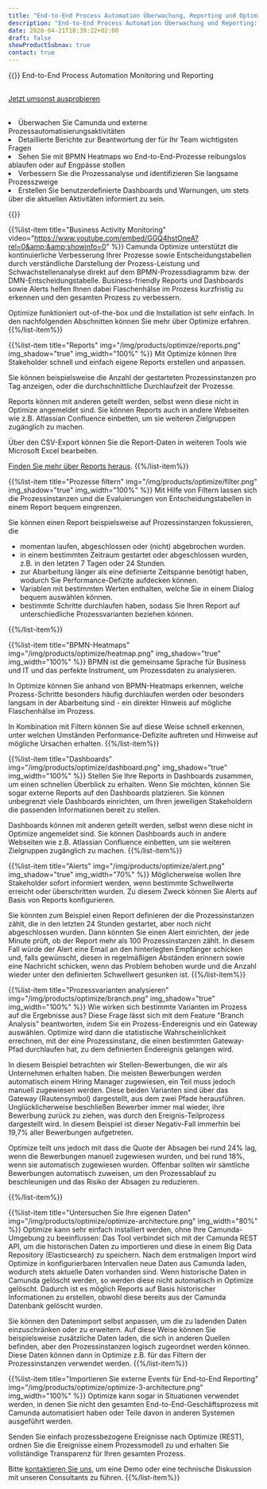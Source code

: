 ```yaml
---
title: "End-to-End Process Automation Überwachung, Reporting und Optimierung | Camunda BPM"
description: "End-to-End Process Automation Überwachung und Reporting: Reports, Alerting und Analytics."
date: 2020-04-21T10:39:22+02:00
draft: false
showProductSubnav: true
contact: true
---
```


{{<highlight title="Optimize">}}
  End-to-End Process Automation Monitoring und Reporting
  <p style="margin-top:30px">
    <a href="/de/download/enterprise/" class="btn btn-primary">Jetzt umsonst ausprobieren</a>
  </p>
  <p>
  <div style="text-align: center;">
      <div style="display: inline-block; text-align: left;"><br>
        <li>Überwachen Sie Camunda und externe Prozessautomatisierungsaktivitäten</li>
        <li>Detaillierte Berichte zur Beantwortung der für Ihr Team wichtigsten Fragen </li>
        <li>Sehen Sie mit BPMN Heatmaps wo End-to-End-Prozesse reibungslos ablaufen oder auf Engpässe stoßen</li>
        <li>Verbessern Sie die Prozessanalyse und identifizieren Sie langsame Prozesszweige</li>
        <li>Erstellen Sie benutzerdefinierte Dashboards und Warnungen, um stets über die aktuellen Aktivitäten informiert zu sein.</li>
      </div>
  </div>
  </p>
{{</highlight>}}

{{%list-item title="Business Activity Monitoring" video="https://www.youtube.com/embed/GGQ4hstOneA?rel=0&amp;&amp;showinfo=0" %}}
Camunda Optimize unterstützt die kontinuierliche Verbesserung Ihrer Prozesse sowie Entscheidungstabellen durch verständliche Darstellung der Prozess-Leistung und Schwachstellenanalyse direkt auf dem BPMN-Prozessdiagramm bzw. der DMN-Entscheidungstabelle. Business-friendly Reports und Dashboards sowie Alerts helfen Ihnen dabei Flaschenhälse im Prozess kurzfristig zu erkennen und den gesamten Prozess zu verbessern.

Optimize funktioniert out-of-the-box und die Installation ist sehr einfach. In den nachfolgenden Abschnitten können Sie mehr über Optimize erfahren.
{{%/list-item%}}

{{%list-item title="Reports" img="/img/products/optimize/reports.png" img_shadow="true" img_width="100%" %}}
Mit Optimize können Ihre Stakeholder schnell und einfach eigene Reports erstellen und anpassen.

Sie können beispielsweise die Anzahl der gestarteten Prozessinstanzen pro Tag anzeigen, oder die durchschnittliche Durchlaufzeit der Prozesse.

Reports können mit anderen geteilt werden, selbst wenn diese nicht in Optimize angemeldet sind. Sie können Reports auch in andere Webseiten wie z.B. Atlassian Confluence einbetten, um sie weiteren Zielgruppen zugänglich zu machen.

Über den CSV-Export können Sie die Report-Daten in weiteren Tools wie Microsoft Excel bearbeiten.

[Finden Sie mehr über Reports heraus](/de/products/optimize/reports).
{{%/list-item%}}

{{%list-item title="Prozesse filtern" img="/img/products/optimize/filter.png" img_shadow="true" img_width="100%" %}}
Mit Hilfe von Filtern lassen sich die Prozessinstanzen und die Evaluierungen von Entscheidungstabellen in einem Report bequem eingrenzen.

Sie können einen Report beispielsweise auf Prozessinstanzen fokussieren, die

* momentan laufen, abgeschlossen oder (nicht) abgebrochen wurden.
* in einem bestimmten Zeitraum gestartet oder abgeschlossen wurden, z.B. in den letzten 7 Tagen oder 24 Stunden.
* zur Abarbeitung länger als eine definierte Zeitspanne benötigt haben, wodurch Sie Performance-Defizite aufdecken können.
* Variablen mit bestimmten Werten enthalten, welche Sie in einem Dialog bequem auswählen können.
* bestimmte Schritte durchlaufen haben, sodass Sie Ihren Report auf unterschiedliche Prozessvarianten beziehen können.

{{%/list-item%}}


{{%list-item title="BPMN-Heatmaps" img="/img/products/optimize/heatmap.png" img_shadow="true" img_width="100%" %}}
BPMN ist die gemeinsame Sprache für Business und IT und das perfekte Instrument, um Prozessdaten zu analysieren.

In Optimize können Sie anhand von BPMN-Heatmaps erkennen, welche Prozess-Schritte besonders häufig durchlaufen werden oder besonders langsam in der Abarbeitung sind - ein direkter Hinweis auf mögliche Flaschenhälse im Prozess.

In Kombination mit Filtern können Sie auf diese Weise schnell erkennen, unter welchen Umständen Performance-Defizite auftreten und Hinweise auf mögliche Ursachen erhalten.
{{%/list-item%}}

{{%list-item title="Dashboards" img="/img/products/optimize/dashboard.png" img_shadow="true" img_width="100%" %}}
Stellen Sie Ihre Reports in Dashboards zusammen, um einen schnellen Überblick zu erhalten. Wenn Sie möchten, können Sie sogar externe Reports auf den Dashboards platzieren. Sie können unbegrenzt viele Dashboards einrichten, um Ihren jeweiligen Stakeholdern die passenden Informationen bereit zu stellen.

Dashboards können mit anderen geteilt werden, selbst wenn diese nicht in Optimize angemeldet sind. Sie können Dashboards auch in andere Webseiten wie z.B. Atlassian Confluence einbetten, um sie weiteren Zielgruppen zugänglich zu machen.
{{%/list-item%}}

{{%list-item title="Alerts" img="/img/products/optimize/alert.png" img_shadow="true" img_width="70%" %}}
Möglicherweise wollen Ihre Stakeholder sofort informiert werden, wenn bestimmte Schwellwerte erreicht oder überschritten wurden. Zu diesem Zweck können Sie Alerts auf Basis von Reports konfigurieren.

Sie könnten zum Beispiel einen Report definieren der die Prozessinstanzen zählt, die in den letzten 24 Stunden gestartet, aber noch nicht abgeschlossen wurden. Dann könnten Sie einen Alert einrichten, der jede Minute prüft, ob der Report mehr als 100 Prozessinstanzen zählt. In diesem Fall würde der Alert eine Email an den hinterlegten Empfänger schicken und, falls gewünscht, diesen in regelmäßigen Abständen erinnern sowie eine Nachricht schicken, wenn das Problem behoben wurde und die Anzahl wieder unter den definierten Schwellwert gesunken ist.
{{%/list-item%}}

{{%list-item title="Prozessvarianten analysieren" img="/img/products/optimize/branch.png" img_shadow="true" img_width="100%" %}}
Wie wirken sich bestimmte Varianten im Prozess auf die Ergebnisse aus? Diese Frage lässt sich mit dem Feature "Branch Analysis" beantworten, indem Sie ein Prozess-Endereignis und ein Gateway auswählen. Optimize wird dann die statistische Wahrscheinlichkeit errechnen, mit der eine Prozessinstanz, die einen bestimmten Gateway-Pfad durchlaufen hat, zu dem definierten Endereignis gelangen wird.

In diesem Beispiel betrachten wir Stellen-Bewerbungen, die wir als Unternehmen erhalten haben. Die meisten Bewerbungen werden automatisch einem Hiring Manager zugewiesen, ein Teil muss jedoch manuell zugewiesen werden. Diese beiden Varianten sind über das Gateway (Rautensymbol) dargestellt, aus dem zwei Pfade herausführen. Unglücklicherweise beschließen Bewerber immer mal wieder, ihre Bewerbung zurück zu ziehen, was durch den Ereignis-Teilprozess dargestellt wird. In diesem Beispiel ist dieser Negativ-Fall immerhin bei 19,7% aller Bewerbungen aufgetreten.

Optimize teilt uns jedoch mit dass die Quote der Absagen bei rund 24% lag, wenn die Bewerbungen manuell zugewiesen wurden, und bei rund 18%, wenn sie automatisch zugewiesen wurden. Offenbar sollten wir sämtliche Bewerbungen automatisch zuweisen, um den Prozessablauf zu beschleunigen und das Risiko der Absagen zu reduzieren.

{{%/list-item%}}

{{%list-item title="Untersuchen Sie Ihre eigenen Daten" img="/img/products/optimize/optimize-architecture.png" img_width="80%" %}}
Optimize kann sehr einfach installiert werden, ohne Ihre Camunda-Umgebung zu beeinflussen: Das Tool verbindet sich mit der Camunda REST API, um die historischen Daten zu importieren und diese in einem Big Data Repository (Elasticsearch) zu speichern. Nach dem erstmaligen Import wird Optimize in konfigurierbaren Intervallen neue Daten aus Camunda laden, wodurch stets aktuelle Daten vorhanden sind. Wenn historische Daten in Camunda gelöscht werden, so werden diese nicht automatisch in Optimize gelöscht. Dadurch ist es möglich Reports auf Basis historischer Informationen zu erstellen, obwohl diese bereits aus der Camunda Datenbank gelöscht wurden.

Sie können den Datenimport selbst anpassen, um die zu ladenden Daten einzuschränken oder zu erweitern. Auf diese Weise können Sie beispielsweise zusätzliche Daten laden, die sich in anderen Quellen befinden, aber den Prozessinstanzen logisch zugeordnet werden können. Diese Daten können dann in Optimize z.B. für das Filtern der Prozessinstanzen verwendet werden.
{{%/list-item%}}

{{%list-item title="Importieren Sie externe Events für End-to-End Reporting" img="/img/products/optimize/optimize-3-architecture.png" img_width="100%" %}}
Optimize kann sogar in Situationen verwendet werden, in denen Sie nicht den gesamten End-to-End-Geschäftsprozess mit Camunda automatisiert haben oder Teile davon in anderen Systemen ausgeführt werden.

Senden Sie einfach prozessbezogene Ereignisse nach Optimize (REST), ordnen Sie die Ereignisse einem Prozessmodell zu und erhalten Sie vollständige Transparenz für Ihren gesamten Prozess.

Bitte <a href="#contact">kontaktieren Sie uns</a>, um eine Demo oder eine technische Diskussion mit unseren Consultants zu führen.
{{%/list-item%}}
